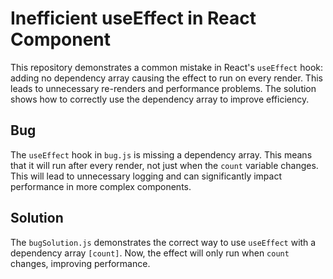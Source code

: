 # Inefficient useEffect in React Component

This repository demonstrates a common mistake in React's `useEffect` hook: adding no dependency array causing the effect to run on every render. This leads to unnecessary re-renders and performance problems.  The solution shows how to correctly use the dependency array to improve efficiency.

## Bug
The `useEffect` hook in `bug.js` is missing a dependency array. This means that it will run after every render, not just when the `count` variable changes. This will lead to unnecessary logging and can significantly impact performance in more complex components.

## Solution
The `bugSolution.js` demonstrates the correct way to use `useEffect` with a dependency array `[count]`. Now, the effect will only run when `count` changes, improving performance.